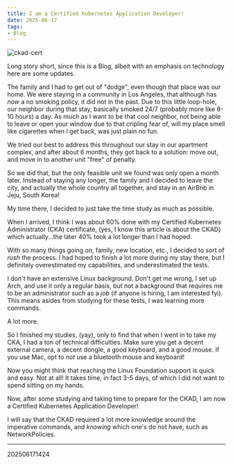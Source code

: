 ```yaml
---
title: I am a Certified Kubernetes Application Developer!
date: 2025-06-17
tags:
- Blog
---
```


![ckad-cert](/ckad-cert.jpg)

Long story short, since this *is* a Blog, albeit with an emphasis on technology
here are some updates.

The family and I had to get out of "dodge", even though that place was our home.
We were staying in a community in Los Angeles, that although has *now* a no
smoking policy, it did not in the past. Due to this little loop-hole, our
neighbor during that stay, basically smoked 24/7 (probably more like 8-10 hours)
a day. As much as I want to be that cool neighbor, not being able to leave or
open your window due to that cripling fear of, will my place smell like
cigarettes when I get back, was just plain no fun.

We tried our best to address this throughout our stay in our apartment complex,
and after about 6 months, they got back to a solution: move out, and move in to
another unit "free" of penalty.

So we did that, but the only feasible unit we found was only open a month later.
Instead of staying any longer, the family and I decided to leave the city, and
actually the whole country all together, and stay in an AirBnb in Jeju, South
Korea!

My time there, I decided to just take the time study as much as possible.

When I arrived, I think I was about 60% done with my Certified Kubernetes
Administrator (CKA) certificate, (yes, I know this article is about the CKAD)
which actually...the later 40% took a lot longer than I had hoped.

With so many things going on, family, new location, etc., I decided to sort of
*rush* the process. I had hoped to finish a lot more during my stay there, but
I definitely overestimated my capabilities, and underestimated the tests.

I don't have an extensive Linux background. Don't get me wrong, I set up Arch,
and use it only a regular basis, but not a background that requires me to
be an administrator such as a *job* (if anyone is hiring, I am interested fyi).
This means asides from studying for these tests, I was learning more commands.

A lot more.

So I finished my studies, (yay), only to find that when I went in to take my
CKA, I had a ton of technical difficulties. Make sure you get a decent external
camera, a decent dongle, a good keyboard, and a good mouse. If you use Mac, opt
to *not* use a bluetooth mouse and keyboard!

Now you might think that reaching the Linux Foundation support is quick and
easy. Not at all! It takes time, in fact 3-5 days, of which I did not want to
spend sitting on my hands.

Now, after some studying and taking time to prepare for the CKAD, I am now a
Certified Kubernetes Application Developer!

I will say that the CKAD required a lot more knowledge around the imperative
commands, and *knowing* which one's do not have, such as NetworkPolicies.


---


202506171424
